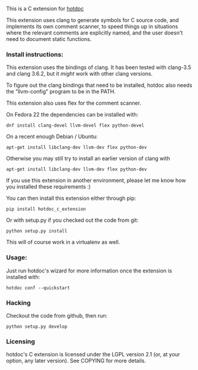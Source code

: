 This is a C extension for [hotdoc](https://github.com/hotdoc/hotdoc)

This extension uses clang to generate symbols for C source code,
and implements its own comment scanner, to speed things up in
situations where the relevant comments are explicitly named, and
the user doesn't need to document static functions.

### Install instructions:

This extension uses the bindings of clang. It has been tested
with clang-3.5 and clang 3.6.2, but it *might* work with other clang versions.

To figure out the clang bindings that need to be installed,
hotdoc also needs the "llvm-config" program to be in the PATH.

This extension also uses flex for the comment scanner.

On Fedora 22 the dependencies can be installed with:

```
dnf install clang-devel llvm-devel flex python-devel
```

On a recent enough Debian / Ubuntu:

```
apt-get install libclang-dev llvm-dev flex python-dev
```

Otherwise you may still try to install an earlier version of clang with

```
apt-get install libclang-dev llvm-dev flex python-dev
```

If you use this extension in another environment, please let me know
how you installed these requirements :)

You can then install this extension either through pip:

```
pip install hotdoc_c_extension
```

Or with setup.py if you checked out the code from git:

```
python setup.py install
```

This will of course work in a virtualenv as well.

### Usage:

Just run hotdoc's wizard for more information once the extension is installed with:

```
hotdoc conf --quickstart
```

### Hacking

Checkout the code from github, then run:

```
python setup.py develop
```

### Licensing

hotdoc's C extension is licensed under the LGPL version 2.1 (or, at your option, any
later version). See COPYING for more details.
